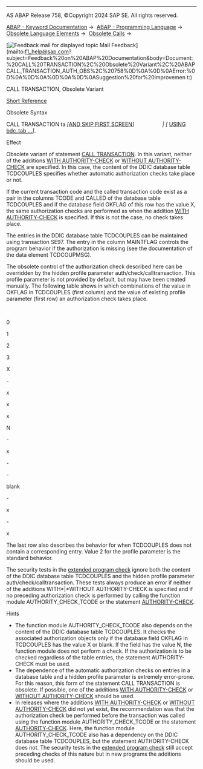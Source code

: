   

* * *

AS ABAP Release 758, ©Copyright 2024 SAP SE. All rights reserved.

[ABAP - Keyword Documentation](https://help.sap.com/doc/abapdocu_758_index_htm/7.58/en-US/abenabap.htm) →  [ABAP - Programming Language](https://help.sap.com/doc/abapdocu_758_index_htm/7.58/en-US/abenabap_reference.htm) →  [Obsolete Language Elements](https://help.sap.com/doc/abapdocu_758_index_htm/7.58/en-US/abenabap_obsolete.htm) →  [Obsolete Calls](https://help.sap.com/doc/abapdocu_758_index_htm/7.58/en-US/abenprogram_call_obsolete.htm) → 

 [![](Mail.gif?object=Mail.gif "Feedback mail for displayed topic") Mail Feedback](mailto:f1_help@sap.com?subject=Feedback%20on%20ABAP%20Documentation&body=Document:%20CALL%20TRANSACTION%2C%20Obsolete%20Variant%2C%20ABAPCALL_TRANSACTION_AUTH_OBS%2C%20758%0D%0A%0D%0AError:%0D%0A%0D%0A%0D%0A%0D%0ASuggestion%20for%20improvemen
t:)

CALL TRANSACTION, Obsolete Variant

[Short Reference](https://help.sap.com/doc/abapdocu_758_index_htm/7.58/en-US/abapcall_transaction_shortref.htm)

Obsolete Syntax

CALL TRANSACTION ta *\[*[AND SKIP FIRST SCREEN](https://help.sap.com/doc/abapdocu_758_index_htm/7.58/en-US/abapcall_transaction_standard.htm)*\]*
                  *|* *\[* [USING bdc\_tab ...](https://help.sap.com/doc/abapdocu_758_index_htm/7.58/en-US/abapcall_transaction_using.htm)*\]*.

Effect

Obsolete variant of statement [CALL TRANSACTION](https://help.sap.com/doc/abapdocu_758_index_htm/7.58/en-US/abapcall_transaction.htm). In this variant, neither of the additions [WITH AUTHORITY-CHECK](https://help.sap.com/doc/abapdocu_758_index_htm/7.58/en-US/abapcall_transaction_authority.htm) or [WITHOUT AUTHORITY-CHECK](https://help.sap.com/doc/abapdocu_758_index_htm/7.58/en-US/abapcall_transaction_authority.htm) are specified. In this case, the content of the DDIC database table TCDCOUPLES specifies whether automatic authorization checks take place or not.

If the current transaction code and the called transaction code exist as a pair in the columns TCODE and CALLED of the database table TCDCOUPLES and if the database field OKFLAG of this row has the value X, the same authorization checks are performed as when the addition [WITH AUTHORITY-CHECK](https://help.sap.com/doc/abapdocu_758_index_htm/7.58/en-US/abapcall_transaction_authority.htm) is specified. If this is not the case, no check takes place.

The entries in the DDIC database table TCDCOUPLES can be maintained using transaction SE97. The entry in the column MAINTFLAG controls the program behavior if the authorization is missing (see the documentation of the data element TCDCOUPMSG).

The obsolete control of the authorization check described here can be overridden by the hidden profile parameter auth/check/calltransaction. This profile parameter is not provided by default, but may have been created manually. The following table shows in which combinations of the value in OKFLAG in TCDCOUPLES (first column) and the value of existing profile parameter (first row) an authorization check takes place.

 

0

1

2

3

X

\-

x

x

x

N

\-

x

\-

\-

blank

\-

x

\-

x

The last row also describes the behavior for when TCDCOUPLES does not contain a corresponding entry. Value 2 for the profile parameter is the standard behavior.

The security tests in the [extended program check](https://help.sap.com/doc/abapdocu_758_index_htm/7.58/en-US/abenextended_program_check_glosry.htm "Glossary Entry") ignore both the content of the DDIC database table TCDCOUPLES and the hidden profile parameter auth/check/calltransaction. These tests always produce an error if neither of the additions WITH*|*WITHOUT AUTHORITY-CHECK is specified and if no preceding authorization check is performed by calling the function module AUTHORITY\_CHECK\_TCODE or the statement [AUTHORITY-CHECK](https://help.sap.com/doc/abapdocu_758_index_htm/7.58/en-US/abapauthority-check.htm).

Hints

-   The function module AUTHORITY\_CHECK\_TCODE also depends on the content of the DDIC database table TCDCOUPLES. It checks the associated authorization objects only if the database field OKFLAG in TCDCOUPLES has the value X or blank. If the field has the value N, the function module does not perform a check. If the authorization is to be checked regardless of the table entries, the statement AUTHORITY-CHECK must be used.
-   The dependence of the automatic authorization checks on entries in a database table and a hidden profile parameter is extremely error-prone. For this reason, this form of the statement CALL TRANSACTION is obsolete. If possible, one of the additions [WITH AUTHORITY-CHECK](https://help.sap.com/doc/abapdocu_758_index_htm/7.58/en-US/abapcall_transaction_authority.htm) or [WITHOUT AUTHORITY-CHECK](https://help.sap.com/doc/abapdocu_758_index_htm/7.58/en-US/abapcall_transaction_authority.htm) should be used.
-   In releases where the additions [WITH AUTHORITY-CHECK](https://help.sap.com/doc/abapdocu_758_index_htm/7.58/en-US/abapcall_transaction_authority.htm) or [WITHOUT AUTHORITY-CHECK](https://help.sap.com/doc/abapdocu_758_index_htm/7.58/en-US/abapcall_transaction_authority.htm) did not yet exist, the recommendation was that the authorization check be performed before the transaction was called using the function module AUTHORITY\_CHECK\_TCODE or the statement [AUTHORITY-CHECK](https://help.sap.com/doc/abapdocu_758_index_htm/7.58/en-US/abapauthority-check.htm). Here, the function module AUTHORITY\_CHECK\_TCODE also has a dependency on the DDIC database table TCDCOUPLES, but the statement AUTHORITY-CHECK does not. The security tests in the [extended program check](https://help.sap.com/doc/abapdocu_758_index_htm/7.58/en-US/abenextended_program_check_glosry.htm "Glossary Entry") still accept preceding checks of this nature but in new programs the additions should be used.